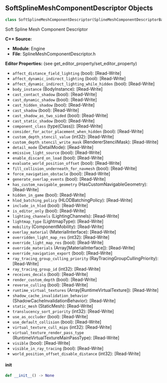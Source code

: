 ## SoftSplineMeshComponentDescriptor Objects

```python
class SoftSplineMeshComponentDescriptor(SplineMeshComponentDescriptorBase)
```

Soft Spline Mesh Component Descriptor

**C++ Source:**

- **Module**: Engine
- **File**: SplineMeshComponentDescriptor.h

**Editor Properties:** (see get_editor_property/set_editor_property)

- ``affect_distance_field_lighting`` (bool):  [Read-Write]
- ``affect_dynamic_indirect_lighting`` (bool):  [Read-Write]
- ``affect_dynamic_indirect_lighting_while_hidden`` (bool):  [Read-Write]
- ``body_instance`` (BodyInstance):  [Read-Write]
- ``cast_contact_shadow`` (bool):  [Read-Write]
- ``cast_dynamic_shadow`` (bool):  [Read-Write]
- ``cast_hidden_shadow`` (bool):  [Read-Write]
- ``cast_shadow`` (bool):  [Read-Write]
- ``cast_shadow_as_two_sided`` (bool):  [Read-Write]
- ``cast_static_shadow`` (bool):  [Read-Write]
- ``component_class`` (type(Class)):  [Read-Write]
- ``consider_for_actor_placement_when_hidden`` (bool):  [Read-Write]
- ``custom_depth_stencil_value`` (int32):  [Read-Write]
- ``custom_depth_stencil_write_mask`` (RendererStencilMask):  [Read-Write]
- ``detail_mode`` (DetailMode):  [Read-Write]
- ``emissive_light_source`` (bool):  [Read-Write]
- ``enable_discard_on_load`` (bool):  [Read-Write]
- ``evaluate_world_position_offset`` (bool):  [Read-Write]
- ``fill_collision_underneath_for_navmesh`` (bool):  [Read-Write]
- ``force_navigation_obstacle`` (bool):  [Read-Write]
- ``generate_overlap_events`` (bool):  [Read-Write]
- ``has_custom_navigable_geometry`` (HasCustomNavigableGeometry):  [Read-Write]
- ``hidden_in_game`` (bool):  [Read-Write]
- ``hlod_batching_policy`` (HLODBatchingPolicy):  [Read-Write]
- ``include_in_hlod`` (bool):  [Read-Write]
- ``is_editor_only`` (bool):  [Read-Write]
- ``lighting_channels`` (LightingChannels):  [Read-Write]
- ``lightmap_type`` (LightmapType):  [Read-Write]
- ``mobility`` (ComponentMobility):  [Read-Write]
- ``overlay_material`` (MaterialInterface):  [Read-Write]
- ``overridden_light_map_res`` (int32):  [Read-Write]
- ``override_light_map_res`` (bool):  [Read-Write]
- ``override_materials`` (Array[MaterialInterface]):  [Read-Write]
- ``override_navigation_export`` (bool):  [Read-Write]
- ``ray_tracing_group_culling_priority`` (RayTracingGroupCullingPriority):  [Read-Write]
- ``ray_tracing_group_id`` (int32):  [Read-Write]
- ``receives_decals`` (bool):  [Read-Write]
- ``render_custom_depth`` (bool):  [Read-Write]
- ``reverse_culling`` (bool):  [Read-Write]
- ``runtime_virtual_textures`` (Array[RuntimeVirtualTexture]):  [Read-Write]
- ``shadow_cache_invalidation_behavior`` (ShadowCacheInvalidationBehavior):  [Read-Write]
- ``static_mesh`` (StaticMesh):  [Read-Write]
- ``translucency_sort_priority`` (int32):  [Read-Write]
- ``use_as_occluder`` (bool):  [Read-Write]
- ``use_default_collision`` (bool):  [Read-Write]
- ``virtual_texture_cull_mips`` (int32):  [Read-Write]
- ``virtual_texture_render_pass_type`` (RuntimeVirtualTextureMainPassType):  [Read-Write]
- ``visible`` (bool):  [Read-Write]
- ``visible_in_ray_tracing`` (bool):  [Read-Write]
- ``world_position_offset_disable_distance`` (int32):  [Read-Write]

<a id="unreal.SoftSplineMeshComponentDescriptor.__init__"></a>

#### __init__

```python
def __init__() -> None
```

<a id="unreal.PCGOverrideInstancedPropertyBag"></a>